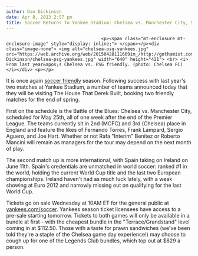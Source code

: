 ```yaml
---
author: Dan Dickinson
date: Apr 8, 2013 2:57 pm
title: Soccer Returns To Yankee Stadium: Chelsea vs. Manchester City, Spain vs. Ireland
---
```


	
										<p><span class="mt-enclosure mt-enclosure-image" style="display: inline;"> </span></p><div class="image-none"> <img alt="chelsea-psg-yankees.jpg" src="https://web.archive.org/web/20150428111609im_/http://gothamist.com/attachments/Dan Dickinson/chelsea-psg-yankees.jpg" width="640" height="421"> <br> <i> From last year&apos;s Chelsea vs. PSG friendly. (photo: Chelsea FC)</i></div> <p></p>

<p>It is once again <a href="https://web.archive.org/web/20150428111609/http://en.wikipedia.org/wiki/Exhibition_game">soccer friendly</a> season.  Following success with last year&apos;s two matches at Yankee Stadium, a number of teams announced today that they will be visiting The House That Derek Built, booking two friendly matches for the end of spring.</p>

<p>First on the schedule is the Battle of the Blues: Chelsea vs. Manchester City, scheduled for May 25th, all of one week after the end of the Premier League.  The teams currently sit in 2nd (MCFC) and 3rd (Chelsea) place in England and feature the likes of Fernando Torres, Frank Lampard, Sergio Aguero, and Joe Hart. Whether or not Rafa &quot;Interim&quot; Benitez or Roberto Mancini will remain as managers for the tour may depend on the next month of play.</p>

<p>The second match up is more international, with Spain taking on Ireland on June 11th.  Spain&apos;s credentials are unmatched in world soccer: ranked #1 in the world, holding the current World Cup title and the last two European championships.  Ireland haven&apos;t had as much luck lately, with a weak showing at Euro 2012 and narrowly missing out on qualifying for the last World Cup.</p>

<p>Tickets go on sale Wednesday at 10AM ET for the general public at <a href="https://web.archive.org/web/20150428111609/http://yankees.com/soccer">yankees.com/soccer</a>.  Yankees season ticket licensees have access to a pre-sale starting tomorrow. Tickets to both games will only be available in a bundle at first - with the cheapest bundle in the &quot;Terrace/Grandstand&quot; level coming in at $112.50.  Those with a taste for prawn sandwiches (we&apos;ve been told they&apos;re a staple of the Chelsea game day experience!) may choose to cough up for one of the Legends Club bundles, which top out at $829 a person.</p>					
										
									
				